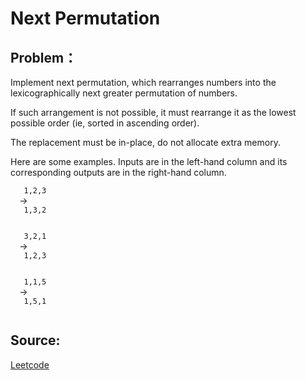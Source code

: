 # Next Permutation

## Problem：

<div class="question-content">
 <p>
 </p>
 <p>
  Implement next permutation, which rearranges numbers into the lexicographically next greater permutation of numbers.
 </p>
 <p>
  If such arrangement is not possible, it must rearrange it as the lowest possible order (ie, sorted in ascending order).
 </p>
 <p>
  The replacement must be in-place, do not allocate extra memory.
 </p>
 <p>
  Here are some examples. Inputs are in the left-hand column and its corresponding outputs are in the right-hand column.
  <br/>
  <code>
   1,2,3
  </code>
  →
  <code>
   1,3,2
  </code>
  <br/>
  <code>
   3,2,1
  </code>
  →
  <code>
   1,2,3
  </code>
  <br/>
  <code>
   1,1,5
  </code>
  →
  <code>
   1,5,1
  </code>
  <br/>
 </p>
</div>


## Source:
[Leetcode](https://leetcode.com/problems/next-permutation/)

